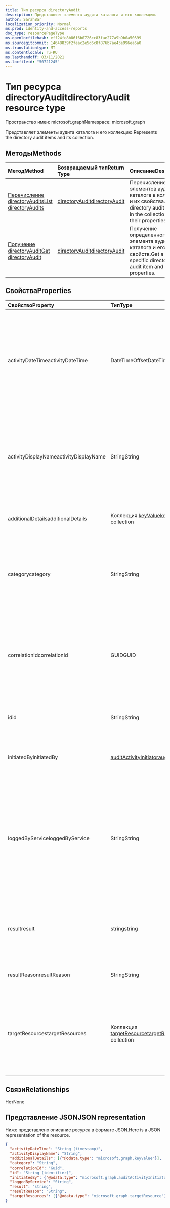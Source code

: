 ```yaml
---
title: Тип ресурса directoryAudit
description: Представляет элементы аудита каталога и его коллекцию.
author: SarahBar
localization_priority: Normal
ms.prod: identity-and-access-reports
doc_type: resourcePageType
ms.openlocfilehash: eff24fe8b86f6b0726cc83fae277a9b9b0a50399
ms.sourcegitcommit: 14648839f2feac2e5d6c8f876b7ae43e996ea6a0
ms.translationtype: MT
ms.contentlocale: ru-RU
ms.lasthandoff: 03/11/2021
ms.locfileid: "50721245"
---
```

# <a name="directoryaudit-resource-type"></a><span data-ttu-id="486ff-103">Тип ресурса directoryAudit</span><span class="sxs-lookup"><span data-stu-id="486ff-103">directoryAudit resource type</span></span>

<span data-ttu-id="486ff-104">Пространство имен: microsoft.graph</span><span class="sxs-lookup"><span data-stu-id="486ff-104">Namespace: microsoft.graph</span></span>

<span data-ttu-id="486ff-105">Представляет элементы аудита каталога и его коллекцию.</span><span class="sxs-lookup"><span data-stu-id="486ff-105">Represents the directory audit items and its collection.</span></span>

## <a name="methods"></a><span data-ttu-id="486ff-106">Методы</span><span class="sxs-lookup"><span data-stu-id="486ff-106">Methods</span></span>

| <span data-ttu-id="486ff-107">Метод</span><span class="sxs-lookup"><span data-stu-id="486ff-107">Method</span></span>           | <span data-ttu-id="486ff-108">Возвращаемый тип</span><span class="sxs-lookup"><span data-stu-id="486ff-108">Return Type</span></span>    |<span data-ttu-id="486ff-109">Описание</span><span class="sxs-lookup"><span data-stu-id="486ff-109">Description</span></span>|
|:---------------|:--------|:----------|
|[<span data-ttu-id="486ff-110">Перечисление directoryAudits</span><span class="sxs-lookup"><span data-stu-id="486ff-110">List directoryAudits</span></span>](../api/directoryaudit-list.md) | [<span data-ttu-id="486ff-111">directoryAudit</span><span class="sxs-lookup"><span data-stu-id="486ff-111">directoryAudit</span></span>](directoryaudit.md) |<span data-ttu-id="486ff-112">Перечисление элементов аудита каталога в коллекции и их свойства.</span><span class="sxs-lookup"><span data-stu-id="486ff-112">List the directory audit items in the collection and their properties.</span></span>|
|[<span data-ttu-id="486ff-113">Получение directoryAudit</span><span class="sxs-lookup"><span data-stu-id="486ff-113">Get directoryAudit</span></span>](../api/directoryaudit-get.md) | [<span data-ttu-id="486ff-114">directoryAudit</span><span class="sxs-lookup"><span data-stu-id="486ff-114">directoryAudit</span></span>](directoryaudit.md) |<span data-ttu-id="486ff-115">Получение определенного элемента аудита каталога и его свойств.</span><span class="sxs-lookup"><span data-stu-id="486ff-115">Get a specific directory audit item and its properties.</span></span>|

## <a name="properties"></a><span data-ttu-id="486ff-116">Свойства</span><span class="sxs-lookup"><span data-stu-id="486ff-116">Properties</span></span>

| <span data-ttu-id="486ff-117">Свойство</span><span class="sxs-lookup"><span data-stu-id="486ff-117">Property</span></span>            | <span data-ttu-id="486ff-118">Тип</span><span class="sxs-lookup"><span data-stu-id="486ff-118">Type</span></span>                                                | <span data-ttu-id="486ff-119">Описание</span><span class="sxs-lookup"><span data-stu-id="486ff-119">Description</span></span>                                                                                                                                                                                                                                                                        |
|:--------------------|:----------------------------------------------------|:-----------------------------------------------------------------------------------------------------------------------------------------------------------------------------------------------------------------------------------------------------------------------------------|
| <span data-ttu-id="486ff-120">activityDateTime</span><span class="sxs-lookup"><span data-stu-id="486ff-120">activityDateTime</span></span>    | <span data-ttu-id="486ff-121">DateTimeOffset</span><span class="sxs-lookup"><span data-stu-id="486ff-121">DateTimeOffset</span></span>                                      | <span data-ttu-id="486ff-122">Указывает дату и время выполнения действия.</span><span class="sxs-lookup"><span data-stu-id="486ff-122">Indicates the date and time the activity was performed.</span></span> <span data-ttu-id="486ff-123">Тип Timestamp всегда представлен в формате времени UTC.</span><span class="sxs-lookup"><span data-stu-id="486ff-123">The Timestamp type is always in UTC time.</span></span> <span data-ttu-id="486ff-124">Например, значение полуночи 1 января 2014 г. в формате UTC: `2014-01-01T00:00:00Z`.</span><span class="sxs-lookup"><span data-stu-id="486ff-124">For example, midnight UTC on Jan 1, 2014 is `2014-01-01T00:00:00Z`</span></span>                                                                                          |
| <span data-ttu-id="486ff-125">activityDisplayName</span><span class="sxs-lookup"><span data-stu-id="486ff-125">activityDisplayName</span></span> | <span data-ttu-id="486ff-126">String</span><span class="sxs-lookup"><span data-stu-id="486ff-126">String</span></span>                                              | <span data-ttu-id="486ff-127">Указывает имя действия или имя операции (примеры: "Создание пользователя" и "Добавление участника в группу").</span><span class="sxs-lookup"><span data-stu-id="486ff-127">Indicates the activity name or the operation name (examples: "Create User" and "Add member to group").</span></span> <span data-ttu-id="486ff-128">Полный список см. в [списке действий Azure AD.](/azure/active-directory/active-directory-reporting-activity-audit-logs#azure-ad-audit-activity-list)</span><span class="sxs-lookup"><span data-stu-id="486ff-128">For full list, see [Azure AD activity list](/azure/active-directory/active-directory-reporting-activity-audit-logs#azure-ad-audit-activity-list).</span></span> |
| <span data-ttu-id="486ff-129">additionalDetails</span><span class="sxs-lookup"><span data-stu-id="486ff-129">additionalDetails</span></span>   | <span data-ttu-id="486ff-130">Коллекция [keyValue](keyvalue.md)</span><span class="sxs-lookup"><span data-stu-id="486ff-130">[keyValue](keyvalue.md) collection</span></span>                  | <span data-ttu-id="486ff-131">Указывает дополнительные сведения о действии.</span><span class="sxs-lookup"><span data-stu-id="486ff-131">Indicates additional details on the activity.</span></span>                                                                                                                                                                                                                                      |
| <span data-ttu-id="486ff-132">category</span><span class="sxs-lookup"><span data-stu-id="486ff-132">category</span></span>            | <span data-ttu-id="486ff-133">String</span><span class="sxs-lookup"><span data-stu-id="486ff-133">String</span></span>                                              | <span data-ttu-id="486ff-134">Указывает, для какой категории ресурса предназначено действие.</span><span class="sxs-lookup"><span data-stu-id="486ff-134">Indicates which resource category that's targeted by the activity.</span></span> <span data-ttu-id="486ff-135">(Пример: управление пользователями, управление группами и т. д.)</span><span class="sxs-lookup"><span data-stu-id="486ff-135">(For example: User Management, Group Management etc..)</span></span>                                                                                                                                                          |
| <span data-ttu-id="486ff-136">correlationId</span><span class="sxs-lookup"><span data-stu-id="486ff-136">correlationId</span></span>       | <span data-ttu-id="486ff-137">GUID</span><span class="sxs-lookup"><span data-stu-id="486ff-137">GUID</span></span>                                                | <span data-ttu-id="486ff-138">Указывает уникальный идентификатор, помогающий соотносить действия, происходящие в различных службах.</span><span class="sxs-lookup"><span data-stu-id="486ff-138">Indicates a unique ID that helps correlate activities that span across various services.</span></span> <span data-ttu-id="486ff-139">Можно использовать для отслеживания журналов в службах.</span><span class="sxs-lookup"><span data-stu-id="486ff-139">Can be used to trace logs across services.</span></span>                                                                                                                                                |
| <span data-ttu-id="486ff-140">id</span><span class="sxs-lookup"><span data-stu-id="486ff-140">id</span></span>                  | <span data-ttu-id="486ff-141">String</span><span class="sxs-lookup"><span data-stu-id="486ff-141">String</span></span>                                              | <span data-ttu-id="486ff-142">Указывает уникальный идентификатор для действия.</span><span class="sxs-lookup"><span data-stu-id="486ff-142">Indicates the unique ID for the activity.</span></span> <span data-ttu-id="486ff-143">Это идентификатор GUID.</span><span class="sxs-lookup"><span data-stu-id="486ff-143">This is a GUID.</span></span>                                                                                                                                                                                                                          |
| <span data-ttu-id="486ff-144">initiatedBy</span><span class="sxs-lookup"><span data-stu-id="486ff-144">initiatedBy</span></span>         | [<span data-ttu-id="486ff-145">auditActivityInitiator</span><span class="sxs-lookup"><span data-stu-id="486ff-145">auditActivityInitiator</span></span>](auditactivityinitiator.md) | <span data-ttu-id="486ff-146">Указывает сведения о пользователе или приложении, запустившем действие.</span><span class="sxs-lookup"><span data-stu-id="486ff-146">Indicates information about the user or app initiated the activity.</span></span>                                                                                                                                                                                                                |
| <span data-ttu-id="486ff-147">loggedByService</span><span class="sxs-lookup"><span data-stu-id="486ff-147">loggedByService</span></span>     | <span data-ttu-id="486ff-148">String</span><span class="sxs-lookup"><span data-stu-id="486ff-148">String</span></span>                                              | <span data-ttu-id="486ff-149">Указывает, в какой службе запущено действие (например: самостоятельное управление паролями, основной каталог, B2C, приглашенные пользователи, Microsoft Identity Manager, Privileged Identity Management).</span><span class="sxs-lookup"><span data-stu-id="486ff-149">Indicates information on which service initiated the activity (For example: Self-service Password Management, Core Directory, B2C, Invited Users, Microsoft Identity Manager, Privileged Identity Management.</span></span>                                                                      |
| <span data-ttu-id="486ff-150">result</span><span class="sxs-lookup"><span data-stu-id="486ff-150">result</span></span>              | <span data-ttu-id="486ff-151">string</span><span class="sxs-lookup"><span data-stu-id="486ff-151">string</span></span>                                              | <span data-ttu-id="486ff-152">Указывает результат действия.</span><span class="sxs-lookup"><span data-stu-id="486ff-152">Indicates the result of the activity.</span></span> <span data-ttu-id="486ff-153">Возможные значения: `success`, `failure`, `timeout`, `unknownFutureValue`.</span><span class="sxs-lookup"><span data-stu-id="486ff-153">Possible values are: `success`, `failure`, `timeout`, `unknownFutureValue`.</span></span>                                                                                                                                                                   |
| <span data-ttu-id="486ff-154">resultReason</span><span class="sxs-lookup"><span data-stu-id="486ff-154">resultReason</span></span>        | <span data-ttu-id="486ff-155">String</span><span class="sxs-lookup"><span data-stu-id="486ff-155">String</span></span>                                              | <span data-ttu-id="486ff-156">Описывает причину "сбоя" или "разгона" результатов.</span><span class="sxs-lookup"><span data-stu-id="486ff-156">Describes cause of "failure" or "timeout" results.</span></span>                                                                                                                                                                                                                                 |
| <span data-ttu-id="486ff-157">targetResources</span><span class="sxs-lookup"><span data-stu-id="486ff-157">targetResources</span></span>     | <span data-ttu-id="486ff-158">Коллекция [targetResource](targetresource.md)</span><span class="sxs-lookup"><span data-stu-id="486ff-158">[targetResource](targetresource.md) collection</span></span>      | <span data-ttu-id="486ff-159">Указывает, какой ресурс был изменен в результате действия.</span><span class="sxs-lookup"><span data-stu-id="486ff-159">Indicates information on which resource was changed due to the activity.</span></span> <span data-ttu-id="486ff-160">Возможные типы целевых ресурсов: User, Device, Directory, App, Role, Group, Policy или Other.</span><span class="sxs-lookup"><span data-stu-id="486ff-160">Target Resource Type can be User, Device, Directory, App, Role, Group, Policy or Other.</span></span>                                                                                                                   |

## <a name="relationships"></a><span data-ttu-id="486ff-161">Связи</span><span class="sxs-lookup"><span data-stu-id="486ff-161">Relationships</span></span>

<span data-ttu-id="486ff-162">Нет</span><span class="sxs-lookup"><span data-stu-id="486ff-162">None</span></span>

## <a name="json-representation"></a><span data-ttu-id="486ff-163">Представление JSON</span><span class="sxs-lookup"><span data-stu-id="486ff-163">JSON representation</span></span>

<span data-ttu-id="486ff-164">Ниже представлено описание ресурса в формате JSON.</span><span class="sxs-lookup"><span data-stu-id="486ff-164">Here is a JSON representation of the resource.</span></span>

<!-- {
  "blockType": "resource",
  "optionalProperties": [

  ],
  "@odata.type": "microsoft.graph.directoryAudit"
}-->

```json
{
  "activityDateTime": "String (timestamp)",
  "activityDisplayName": "String",
  "additionalDetails": [{"@odata.type": "microsoft.graph.keyValue"}],
  "category": "String",
  "correlationId": "Guid",
  "id": "String (identifier)",
  "initiatedBy": {"@odata.type": "microsoft.graph.auditActivityInitiator"},
  "loggedByService": "String",
  "result": "string",
  "resultReason": "String",
  "targetResources": [{"@odata.type": "microsoft.graph.targetResource"}]
}
```

<!-- uuid: 8fcb5dbc-d5aa-4681-8e31-b001d5168d79
2015-10-25 14:57:30 UTC -->
<!-- {
  "type": "#page.annotation",
  "description": "directoryAudit resource",
  "keywords": "",
  "section": "documentation",
  "tocPath": ""
}-->

